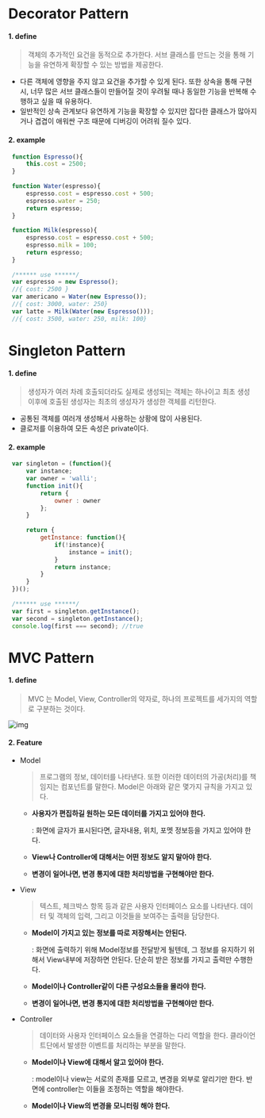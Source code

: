 # Decorator Pattern

#### 1. define

> 객체의 추가적인 요건을 동적으로 추가한다. 서브 클래스를 만드는 것을 통해 기능을 유연하게 확장할 수 있는 방법을 제공한다.

- 다른 객체에 영향을 주지 않고 요건을 추가할 수 있게 된다. 또한 상속을 통해 구현 시, 너무 많은 서브 클래스들이 만들어질 것이 우려될 때나 동일한 기능을 반복해 수행하고 싶을 때 유용하다.
- 일반적인 상속 관계보다 유연하게 기능을 확장할 수 있지만 잡다한 클래스가 많아지거나 겹겹이 애워싼 구조 때문에 디버깅이 어려워 질수 있다.

#### 2. example

```javascript
 function Espresso(){
     this.cost = 2500;
 }
 
 function Water(espresso){
     espresso.cost = espresso.cost + 500;
     espresso.water = 250;
     return espresso;
 }
 
 function Milk(espresso){
     espresso.cost = espresso.cost + 500;
     espresso.milk = 100;
     return espresso;
 }
 
 /****** use ******/
 var espresso = new Espresso();
 //{ cost: 2500 }
 var americano = Water(new Espresso());
 //{ cost: 3000, water: 250}
 var latte = Milk(Water(new Espresso()));
 //{ cost: 3500, water: 250, milk: 100}
```



# Singleton Pattern

#### 1. define

> 생성자가 여러 차례 호출되더라도 실제로 생성되는 객체는 하나이고 최초 생성 이후에 호출된 생성자는 최초의 생성자가 생성한 객체를 리턴한다.

- 공통된 객체를 여러개 생성해서 사용하는 상황에 많이 사용된다.
- 클로저를 이용하여 모든 속성은 private이다.

#### 2. example

```javascript
 var singleton = (function(){
     var instance;
     var owner = 'walli';
     function init(){
         return {
             owner : owner
         };
     }
     
     return {
         getInstance: function(){
             if(!instance){
                 instance = init();
             }
             return instance;
         }
     }
 })();
 
 /****** use ******/
 var first = singleton.getInstance();
 var second = singleton.getInstance();
 console.log(first === second); //true
```



# MVC Pattern

#### 1. define

> MVC 는 Model, View, Controller의 약자로, 하나의 프로젝트를 세가지의 역할로 구분하는 것이다.

![img](https://mblogthumb-phinf.pstatic.net/MjAxNzAzMjVfMTM0/MDAxNDkwNDQyNDI5OTAy.MUksll6Y9SzelJjmGW6zXOlPebJKOft3OhcnmhrcmTgg.4g4FxlhwEpgxp8kGXJVLf2LHlrRJhP7NqR7LJew8tL0g.PNG.jhc9639/ModelViewControllerDiagram.png?type=w800)



#### 2. Feature

- Model

  > 프로그램의 정보, 데이터를 나타낸다. 또한 이러한 데이터의 가공(처리)를 책임지는 컴포넌트를 말한다. Model은 아래와 같은 몇가지 규칙을 가지고 있다.

  - **사용자가 편집하길 원하는 모든 데이터를 가지고 있어야 한다.**

    : 화면에 글자가 표시된다면, 글자내용, 위치, 포멧 정보등을 가지고 있어야 한다.

  - **View나 Controller에 대해서는 어떤 정보도 알지 말아야 한다.**

  - **변경이 일어나면, 변경 통지에 대한 처리방법을 구현해야만 한다.**

- View

  > 텍스트, 체크박스 항목 등과 같은 사용자 인터페이스 요소를 나타낸다. 데이터 및 객체의 입력, 그리고 이것들을 보여주는 출력을 담당한다.

  - **Model이 가지고 있는 정보를 따로 저장해서는 안된다.**

    : 화면에 출력하기 위해 Model정보를 전달받게 될텐데, 그 정보를 유지하기 위해서 View내부에 저장하면 안된다. 단순히 받은 정보를 가지고 출력만 수행한다.

  - **Model이나 Controller같이 다른 구성요소들을 몰라야 한다.**

  - **변경이 일어나면, 변경 통지에 대한 처리방법을 구현해야만 한다.**

- Controller

  > 데이터와 사용자 인터페이스 요소들을 연결하는 다리 역할을 한다. 클라이언트단에서 발생한 이벤트를 처리하는 부분을 말한다.

  - **Model이나 View에 대해서 알고 있어야 한다.**

    : model이나 view는 서로의 존재를 모르고, 변경을 외부로 알리기만 한다. 반면에 controller는 이들을 조정하는 역할을 해야한다.

  - **Model이나 View의 변경을 모니터링 해야 한다.**
